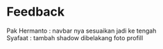 # Feedback
Pak Hermanto : navbar nya sesuaikan jadi ke tengah
<br>
Syafaat : tambah shadow dibelakang foto profill

